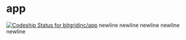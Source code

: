 app
===

[ ![Codeship Status for bitgridinc/app](https://www.codeship.io/projects/f1878490-40f5-0132-1a3f-265751b913a8/status)](https://www.codeship.io/projects/44037)
newline
newline
newline
newline
newline
